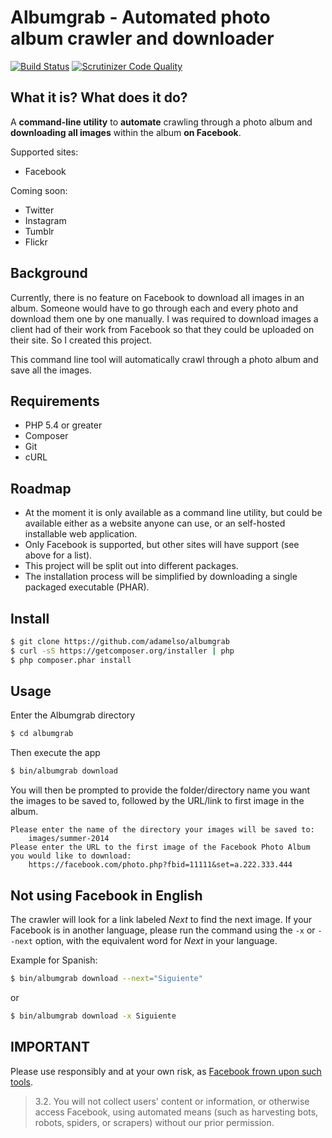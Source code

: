 Albumgrab - Automated photo album crawler and downloader
========================================================

[![Build Status](https://travis-ci.org/adamelso/albumgrab.svg?branch=master)](https://travis-ci.org/adamelso/albumgrab)
[![Scrutinizer Code Quality](https://scrutinizer-ci.com/g/adamelso/albumgrab/badges/quality-score.png?b=master)](https://scrutinizer-ci.com/g/adamelso/albumgrab/?branch=master)


What it is? What does it do?
----------------------------

A __command-line utility__ to __automate__ crawling through a photo album and __downloading all images__ within the album __on Facebook__.


Supported sites:

  * Facebook

Coming soon:

  * Twitter
  * Instagram
  * Tumblr
  * Flickr


Background
----------

Currently, there is no feature on Facebook to download all images in an album.
Someone would have to go through each and every photo and download them
one by one manually. I was required to download images a client had of their work
from Facebook so that they could be uploaded on their site. So I created this project.

This command line tool will automatically crawl through a photo album and save all the images.


Requirements
------------

  * PHP 5.4 or greater
  * Composer
  * Git
  * cURL


Roadmap
-------

  * At the moment it is only available as a command line utility, but could be available either as a website
    anyone can use, or an self-hosted installable web application.
  * Only Facebook is supported, but other sites will have support (see above for a list).
  * This project will be split out into different packages.
  * The installation process will be simplified by downloading a single packaged executable (PHAR).


Install
-------

```bash
$ git clone https://github.com/adamelso/albumgrab
$ curl -sS https://getcomposer.org/installer | php
$ php composer.phar install
```

Usage
-----

Enter the Albumgrab directory

```bash
$ cd albumgrab
```

Then execute the app

```bash
$ bin/albumgrab download
```

You will then be prompted to provide the folder/directory name you want the images to be saved to, followed by the URL/link to first image in the album.

    Please enter the name of the directory your images will be saved to:
        images/summer-2014
    Please enter the URL to the first image of the Facebook Photo Album you would like to download:
        https://facebook.com/photo.php?fbid=11111&set=a.222.333.444


Not using Facebook in English
-----------------------------

The crawler will look for a link labeled _Next_ to find the next image.
If your Facebook is in another language, please run the command using
the `-x` or `--next` option, with the equivalent word for _Next_ in
your language.

Example for Spanish:

```bash
$ bin/albumgrab download --next="Siguiente"
```

or

```bash
$ bin/albumgrab download -x Siguiente
```


IMPORTANT
---------

Please use responsibly and at your own risk, as [Facebook frown upon such tools](https://www.facebook.com/terms.php?ref=pf).

> 3.2. You will not collect users' content or information, or otherwise access Facebook, using automated means (such as harvesting bots, robots, spiders, or scrapers) without our prior permission.

